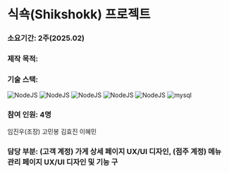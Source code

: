 # 식쇽(Shikshokk) 프로젝트
### 소요기간: 2주(2025.02)
### 제작 목적: 
### 기술 스택: 
![NodeJS](https://img.shields.io/badge/Node.js-339933?style=for-the-badge&logo=Node.js&logoColor=white)
![NodeJS](https://img.shields.io/badge/Node.js-339933?style=for-the-badge&logo=Node.js&logoColor=white)
![NodeJS](https://img.shields.io/badge/Node.js-339933?style=for-the-badge&logo=Node.js&logoColor=white)
![NodeJS](https://img.shields.io/badge/Node.js-339933?style=for-the-badge&logo=Node.js&logoColor=white)
![NodeJS](https://img.shields.io/badge/Node.js-339933?style=for-the-badge&logo=Node.js&logoColor=white)
![mysql](https://img.shields.io/badge/mysql-4479A1?style=for-the-badge&logo=mysql&logoColor=white)
### 참여 인원: 4명
임진우(조장)
고민봉
김효진
이혜민
### 담당 부분: (고객 계정) 가게 상세 페이지 UX/UI 디자인, (점주 계정) 메뉴 관리 페이지 UX/UI 디자인 및 기능 구

